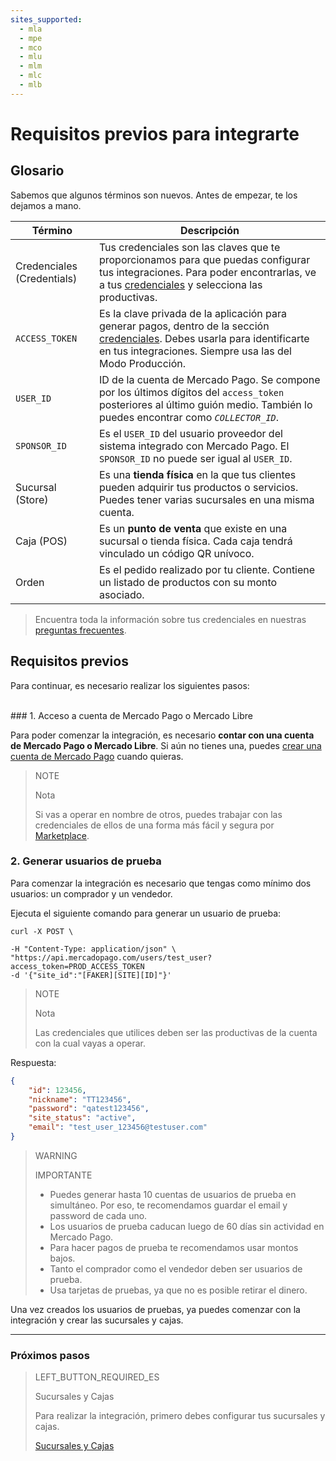 ```yaml
---
sites_supported:
  - mla
  - mpe
  - mco
  - mlu
  - mlm
  - mlc
  - mlb
---
```


# Requisitos previos para integrarte

## Glosario

Sabemos que algunos términos son nuevos. Antes de empezar, te los dejamos a mano. 

| Término                            | Descripción                                                  |
| -----------------------------------| ------------------------------------------------------------ | 
| Credenciales (Credentials)         | Tus credenciales son las claves que te proporcionamos para que puedas configurar tus integraciones. Para poder encontrarlas, ve a tus [credenciales]([FAKER][CREDENTIALS][URL]) y selecciona las productivas. |
| `ACCESS_TOKEN` | Es la clave privada de la aplicación para generar pagos, dentro de la sección [credenciales]([FAKER][CREDENTIALS][URL]). Debes usarla para identificarte en tus integraciones. Siempre usa las del Modo Producción. |
| `USER_ID` | ID de la cuenta de Mercado Pago. Se compone por los últimos dígitos del `access_token` posteriores al último guión medio. También lo puedes encontrar como _`COLLECTOR_ID`_. |
| `SPONSOR_ID` |  Es el `USER_ID` del usuario proveedor del sistema integrado con Mercado Pago. El `SPONSOR_ID` no puede ser igual al `USER_ID`. |
| Sucursal (Store) | Es una **tienda física** en la que tus clientes pueden adquirir tus productos o servicios. Puedes tener varias sucursales en una misma cuenta. |
| Caja (POS) | Es un **punto de venta** que existe en una sucursal o tienda física. Cada caja tendrá vinculado un código QR unívoco. |
| Orden | Es el pedido realizado por tu cliente. Contiene un listado de productos con su monto asociado.

> Encuentra toda la información sobre tus credenciales en nuestras [preguntas frecuentes](https://www.mercadopago.com.ar/developers/es/guides/faqs/credentials/).

## Requisitos previos

Para continuar, es necesario realizar los siguientes pasos:

<br>
### 1. Acceso a cuenta de Mercado Pago o Mercado Libre

Para poder comenzar la integración, es necesario **contar con una cuenta de Mercado Pago o Mercado Libre**. 
Si aún no tienes una, puedes [crear una cuenta de Mercado Pago](https://www.mercadopago.com.ar) cuando quieras.

> NOTE
>
> Nota
>
> Si vas a operar en nombre de otros, puedes trabajar con las credenciales de ellos de una forma más fácil y segura por [Marketplace](https://www.mercadopago.com.ar/developers/es/guides/marketplace/api/introduction/).


### 2. Generar usuarios de prueba

Para comenzar la integración es necesario que tengas como mínimo dos usuarios: un comprador y un vendedor.

Ejecuta el siguiente comando para generar un usuario de prueba:  

```curl
curl -X POST \

-H "Content-Type: application/json" \
"https://api.mercadopago.com/users/test_user?access_token=PROD_ACCESS_TOKEN
-d '{"site_id":"[FAKER][SITE][ID]"}'
```

> NOTE
> 
> Nota
> 
> Las credenciales que utilices deben ser las productivas de la cuenta con la cual vayas a operar.  

Respuesta:

```json
{
    "id": 123456,
    "nickname": "TT123456",
    "password": "qatest123456",
    "site_status": "active",
    "email": "test_user_123456@testuser.com"
}
```

> WARNING
> 
> IMPORTANTE
> 
> * Puedes generar hasta 10 cuentas de usuarios de prueba en simultáneo. Por eso, te recomendamos guardar el email y password de cada uno.
> * Los usuarios de prueba caducan luego de 60 días sin actividad en Mercado Pago.
> * Para hacer pagos de prueba te recomendamos usar montos bajos.
> * Tanto el comprador como el vendedor deben ser usuarios de prueba.
> * Usa tarjetas de pruebas, ya que no es posible retirar el dinero.

Una vez creados los usuarios de pruebas, ya puedes comenzar con la integración y crear las sucursales y cajas.

---
### Próximos pasos

> LEFT_BUTTON_REQUIRED_ES
>
> Sucursales y Cajas
>
> Para realizar la integración, primero debes configurar tus sucursales y cajas.
>
> [Sucursales y Cajas](https://www.mercadopago.com.ar/developers/es/guides/qr-code/stores-pos/)
